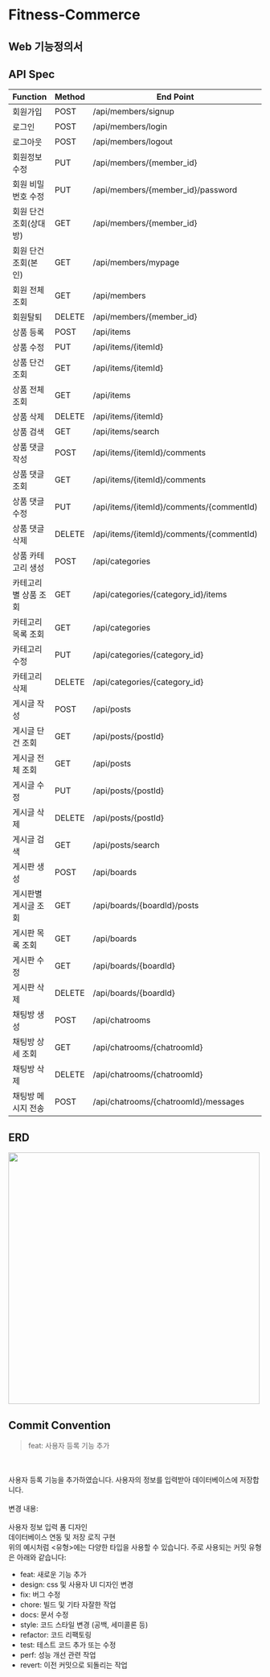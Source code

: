 # Fitness-Commerce

## Web 기능정의서

## API Spec

|Function|Method|End Point|Page|
|---|---|---|---|
|회원가입|POST|/api/members/signup||
|로그인|POST|/api/members/login||
|로그아웃|POST|/api/members/logout||
|회원정보 수정|PUT|/api/members/{member_id}||
|회원 비밀번호 수정|PUT|/api/members/{member_id}/password||
|회원 단건 조회(상대방)|GET|/api/members/{member_id}||
|회원 단건 조회(본인)|GET|/api/members/mypage||
|회원 전체 조회|GET|/api/members||
|회원탈퇴|DELETE|/api/members/{member_id}||
|상품 등록|POST|/api/items||
|상품 수정|PUT|/api/items/{itemId}||
|상품 단건 조회|GET|/api/items/{itemId}||
|상품 전체 조회|GET|/api/items||
|상품 삭제|DELETE|/api/items/{itemId}||
|상품 검색|GET|/api/items/search||
|상품 댓글 작성|POST|/api/items/{itemId}/comments||
|상품 댓글 조회|GET|/api/items/{itemId}/comments||
|상품 댓글 수정|PUT|/api/items/{itemId}/comments/{commentId)||
|상품 댓글 삭제|DELETE|/api/items/{itemId}/comments/{commentId)||
|상품 카테고리 생성|POST|/api/categories||
|카테고리별 상품 조회|GET|/api/categories/{category_id}/items||
|카테고리 목록 조회|GET|/api/categories||
|카테고리 수정|PUT|/api/categories/{category_id}||
|카테고리 삭제|DELETE|/api/categories/{category_id}||
|게시글 작성|POST|/api/posts||
|게시글 단건 조회|GET|/api/posts/{postId}||
|게시글 전체 조회|GET|/api/posts||
|게시글 수정|PUT|/api/posts/{postId}||
|게시글 삭제|DELETE|/api/posts/{postId}||
|게시글 검색|GET|/api/posts/search||
|게시판 생성|POST|/api/boards||
|게시판별 게시글 조회|GET|/api/boards/{boardId}/posts||
|게시판 목록 조회|GET|/api/boards||
|게시판 수정|GET|/api/boards/{boardId}||
|게시판 삭제|DELETE|/api/boards/{boardId}||
|채팅방 생성|POST|/api/chatrooms||
|채팅방 상세 조회|GET|/api/chatrooms/{chatroomId}||
|채팅방 삭제|DELETE|/api/chatrooms/{chatroomId}||
|채팅방 메시지 전송|POST|/api/chatrooms/{chatroomId}/messages||

## ERD

<img src="https://img1.daumcdn.net/thumb/R1280x0/?scode=mtistory2&fname=https%3A%2F%2Fblog.kakaocdn.net%2Fdn%2Fcp4Hm0%2Fbtsrf44uvKe%2Fkhx1Q7YEYfN8gUGfNI5o21%2Fimg.png" width="500" height="500"/>

## Commit Convention

>feat: 사용자 등록 기능 추가
<br>
<br>
사용자 등록 기능을 추가하였습니다. 사용자의 정보를 입력받아 데이터베이스에 저장합니다.
<br>
<br>
변경 내용:
<br>
<br>
사용자 정보 입력 폼 디자인
<br>
데이터베이스 연동 및 저장 로직 구현

<br>
위의 예시처럼 <유형>에는 다양한 타입을 사용할 수 있습니다. 주로 사용되는 커밋 유형은 아래와 같습니다:

- feat: 새로운 기능 추가
- design: css 및 사용자 UI 디자인 변경
- fix: 버그 수정
- chore: 빌드 및 기타 자잘한 작업
- docs: 문서 수정
- style: 코드 스타일 변경 (공백, 세미콜론 등)
- refactor: 코드 리팩토링
- test: 테스트 코드 추가 또는 수정
- perf: 성능 개선 관련 작업
- revert: 이전 커밋으로 되돌리는 작업
